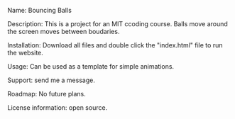 Name: Bouncing Balls

Description: This is a project for an MIT ccoding course. Balls move around the screen moves between boudaries.

Installation: Download all files and double click the "index.html" file to run the website.

Usage: Can be used as a template for simple animations.

Support: send me a message.

Roadmap: No future plans.

License information: open source.

